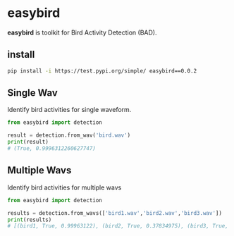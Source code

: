 # easybird
**easybird** is toolkit for Bird Activity Detection (BAD).

## install
```bash
pip install -i https://test.pypi.org/simple/ easybird==0.0.2
```

## Single Wav
Identify bird activities for single waveform.
```python
from easybird import detection

result = detection.from_wav('bird.wav')
print(result)
# (True, 0.9996312260627747)
```

## Multiple Wavs
Identify bird activities for multiple wavs
```python
from easybird import detection

results = detection.from_wavs(['bird1.wav','bird2.wav','bird3.wav'])
print(results)
# [(bird1, True, 0.99963122), (bird2, True, 0.37834975), (bird3, True, 0.87340939)]
```
